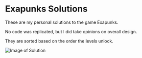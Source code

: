 # Exapunks Solutions

These are my personal solutions to the game Exapunks.

No code was replicated, but I did take opinions on overall design.

They are sorted based on the order the levels unlock.

![Image of Solution](https://github.com/VexToska/Exapunks-Solutions/blob/master/18.%20Digital%20Library%20Project.png)